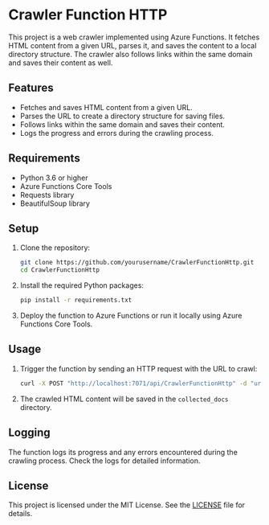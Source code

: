 # Crawler Function HTTP

This project is a web crawler implemented using Azure Functions. It fetches HTML content from a given URL, parses it, and saves the content to a local directory structure. The crawler also follows links within the same domain and saves their content as well.

## Features

- Fetches and saves HTML content from a given URL.
- Parses the URL to create a directory structure for saving files.
- Follows links within the same domain and saves their content.
- Logs the progress and errors during the crawling process.

## Requirements

- Python 3.6 or higher
- Azure Functions Core Tools
- Requests library
- BeautifulSoup library

## Setup

1. Clone the repository:
    ```sh
    git clone https://github.com/yourusername/CrawlerFunctionHttp.git
    cd CrawlerFunctionHttp
    ```

2. Install the required Python packages:
    ```sh
    pip install -r requirements.txt
    ```

3. Deploy the function to Azure Functions or run it locally using Azure Functions Core Tools.

## Usage

1. Trigger the function by sending an HTTP request with the URL to crawl:
    ```sh
    curl -X POST "http://localhost:7071/api/CrawlerFunctionHttp" -d "url=https://example.com"
    ```

2. The crawled HTML content will be saved in the `collected_docs` directory.

## Logging

The function logs its progress and any errors encountered during the crawling process. Check the logs for detailed information.

## License

This project is licensed under the MIT License. See the [LICENSE](LICENSE) file for details.